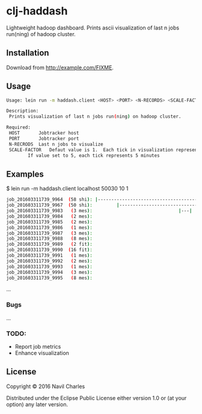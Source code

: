 # clj-haddash

Lightweight hadoop dashboard.  Prints ascii visualization of last n jobs run(ning) of hadoop cluster.

## Installation

Download from http://example.com/FIXME.

## Usage

```bash
Usage: lein run -m haddash.client <HOST> <PORT> <N-RECORDS> <SCALE-FACTOR>

Description:
 Prints visualization of last n jobs run(ning) on hadoop cluster.

Required:
 HOST		Jobtracker host
 PORT		Jobtracker port
 N-RECRODS	Last n jobs to visualize
 SCALE-FACTOR	Defaut value is 1.  Each tick in visualization represents 1 minute.
 		If value set to 5, each tick represents 5 minutes  	   
```

## Examples

   $ lein run -m haddash.client localhost 50030 10 1
```bash
job_201603311739_9964  (58 shi): |---------------------------------------------------------->
job_201603311739_9967  (50 shi):         |-------------------------------------------------->
job_201603311739_9983   (3 mes):                                |---|
job_201603311739_9984   (2 mes):                                       |--|
job_201603311739_9985   (2 mes):                                       |--|
job_201603311739_9986   (1 mes):                                        |-|
job_201603311739_9987   (3 mes):                                         |---|
job_201603311739_9988   (8 mes):                                         |--------|
job_201603311739_9989   (2 fit):                                          |--|
job_201603311739_9990  (16 fit):                                            |---------------->
job_201603311739_9991   (1 mes):                                                 |-|
job_201603311739_9992   (2 mes):                                                 |--|
job_201603311739_9993   (1 mes):                                                  |-|
job_201603311739_9994   (3 mes):                                                  |---|
job_201603311739_9995   (8 mes):                                                   |-------->

```

...

### Bugs

...

### TODO:
 - Report job metrics
 - Enhance visualization


## License

Copyright © 2016 Navil Charles

Distributed under the Eclipse Public License either version 1.0 or (at
your option) any later version.
